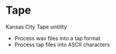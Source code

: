 # Tape
Kansas City Tape untility

- Process wav files into a tap format
- Process tap files into ASCII characters
